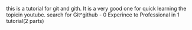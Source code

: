 this is a tutorial for git and gith. It is a very good one for quick learning the topicin youtube.
search for Git^github - 0 Experince to Professional in 1 tutorial(2 parts)
